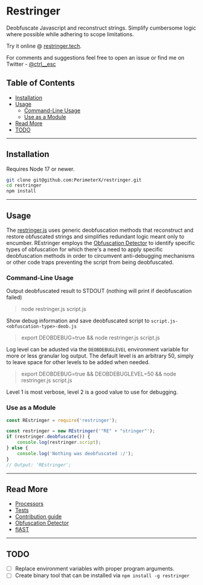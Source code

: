 # Restringer
Deobfuscate Javascript and reconstruct strings.
Simplify cumbersome logic where possible while adhering to scope limitations.

Try it online @ [restringer.tech](https://restringer.tech).

For comments and suggestions feel free to open an issue or find me on Twitter - [@ctrl__esc](https://twitter.com/ctrl__esc) 

## Table of Contents
* [Installation](#installation)
* [Usage](#usage)
  * [Command-Line Usage](#command-line-usage) 
  * [Use as a Module](#use-as-a-module) 
* [Read More](#read-more)
* [TODO](#todo)

***

## Installation 
Requires Node 17 or newer.
```bash
git clone git@github.com:PerimeterX/restringer.git
cd restringer
npm install
```

***

## Usage
The [restringer.js](restringer.js) uses generic deobfuscation methods that reconstruct and restore obfuscated strings and simplifies redundant logic meant only to encumber.
REstringer employs the [Obfuscation Detector](https://github.com/PerimeterX/obfuscation-detector/blob/main/README.md) to identify specific types of obfuscation for which
there's a need to apply specific deobfuscation methods in order to circumvent anti-debugging mechanisms or other code traps
preventing the script from being deobfuscated.   

### Command-Line Usage

Output deobfuscated result to STDOUT (nothing will print if deobfuscation failed)
> node restringer.js script.js

Show debug information and save deobfuscated script to `script.js-<obfuscation-type>-deob.js`
> export DEOBDEBUG=true && node restringer.js script.js

Log level can be adusted via the `DEOBDEBUGLEVEL` environment variable for more or less granular 
log output. The default level is an arbitrary 50, simply to leave space for other levels to be added when needed.

> export DEOBDEBUG=true && DEOBDEBUGLEVEL=50 && node restringer.js script.js

Level 1 is most verbose, level 2 is a good value to use for debugging.
### Use as a Module
```javascript
const REstringer = require('restringer');

const restringer = new REstringer('"RE" + "stringer"');
if (restringer.deobfuscate()) {
    console.log(restringer.script);
} else {
    console.log('Nothing was deobfuscated :/');
}
// Output: 'REstringer';
```

***

## Read More
* [Processors](processors/README.md)
* [Tests](tests/README.md)
* [Contribution guide](CONTRIBUTING.md)
* [Obfuscation Detector](https://github.com/PerimeterX/obfuscation-detector/blob/main/README.md)
* [flAST](https://github.com/PerimeterX/flast/blob/main/README.md)

***

## TODO
- [ ] Replace environment variables with proper program arguments.
- [ ] Create binary tool that can be installed via `npm install -g restringer`